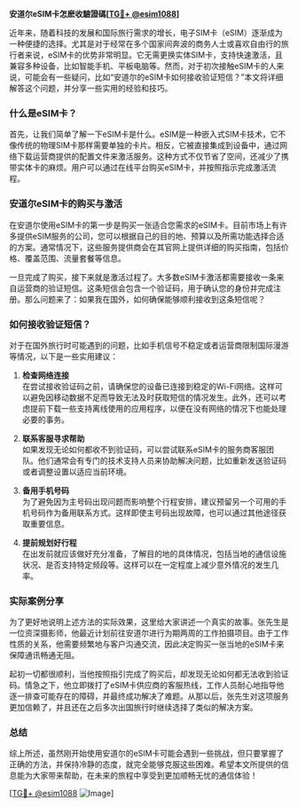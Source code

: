 **安道尔eSIM卡怎麽收驗證碼[[TG💪+ @esim1088](https://t.me/s/esim1088)]**

近年来，随着科技的发展和国际旅行需求的增长，电子SIM卡（eSIM）逐渐成为一种便捷的选择。尤其是对于经常在多个国家间奔波的商务人士或喜欢自由行的旅行者来说，eSIM卡的优势非常明显。它无需更换实体SIM卡，支持快速激活，且兼容多种设备，比如智能手机、平板电脑等。然而，对于初次接触eSIM卡的人来说，可能会有一些疑问，比如“安道尔的eSIM卡如何接收验证短信？”本文将详细解答这个问题，并分享一些实用的经验和技巧。

### 什么是eSIM卡？

首先，让我们简单了解一下eSIM卡是什么。eSIM是一种嵌入式SIM卡技术，它不像传统的物理SIM卡那样需要单独的卡片。相反，它被直接集成到设备中，通过网络下载运营商提供的配置文件来激活服务。这种方式不仅节省了空间，还减少了携带实体卡的麻烦。用户可以通过在线平台购买eSIM卡，并按照指示完成激活流程。

### 安道尔eSIM卡的购买与激活

在安道尔使用eSIM卡的第一步是购买一张适合您需求的eSIM卡。目前市场上有许多提供eSIM服务的公司，您可以根据自己的目的地、预算以及所需功能选择合适的方案。通常情况下，这些服务提供商会在其官网上提供详细的购买指南，包括价格、覆盖范围、流量套餐等信息。

一旦完成了购买，接下来就是激活过程了。大多数eSIM卡激活都需要接收一条来自运营商的验证短信。这条短信会包含一个验证码，用于确认您的身份并完成注册。那么问题来了：如果我在国外，如何确保能够顺利接收到这条短信呢？

### 如何接收验证短信？

对于在国外旅行时可能遇到的问题，比如手机信号不稳定或者运营商限制国际漫游等情况，以下是一些实用建议：

1. **检查网络连接**  
   在尝试接收验证码之前，请确保您的设备已连接到稳定的Wi-Fi网络。这样可以避免因移动数据不足而导致无法及时获取短信的情况发生。此外，还可以考虑提前下载一些支持离线使用的应用程序，以便在没有网络的情况下也能处理必要的事务。

2. **联系客服寻求帮助**  
   如果发现无论如何都收不到验证码，可以尝试联系eSIM卡的服务商客服团队。他们通常会有专门的技术支持人员来协助解决问题，比如重新发送验证码或者调整设置以适应当前环境。

3. **备用手机号码**  
   为了避免因为主号码出现问题而影响整个行程安排，建议预留另一个可用的手机号码作为备用联系方式。这样即使主号码出现故障，也可以通过其他途径获取重要信息。

4. **提前规划好行程**  
   在出发前就应该做好充分准备，了解目的地的具体情况，包括当地的通信设施状况、是否支持特定频段等。这样可以在一定程度上减少意外情况的发生几率。

### 实际案例分享

为了更好地说明上述方法的实际效果，这里给大家讲述一个真实的故事。张先生是一位资深摄影师，他最近计划前往安道尔进行为期两周的工作拍摄项目。由于工作性质的关系，他需要频繁地与客户沟通交流，因此决定购买一张当地的eSIM卡来保障通讯畅通无阻。

起初一切都很顺利，当他按照指引完成了购买后，却发现无论如何都无法收到验证码。情急之下，他立即拨打了eSIM卡供应商的客服热线，工作人员耐心地指导他逐一排查可能存在的障碍，并最终成功解决了难题。从那以后，张先生对这项服务更加信赖了，并且还在之后多次出国旅行时继续选择了类似的解决方案。

### 总结

综上所述，虽然刚开始使用安道尔的eSIM卡可能会遇到一些挑战，但只要掌握了正确的方法，并保持冷静的态度，就完全能够克服这些困难。希望本文所提供的信息能为大家带来帮助，在未来的旅程中享受到更加顺畅无忧的通信体验！

[[TG💪+ @esim1088](https://t.me/s/esim1088) ![Image](https://i.postimg.cc/4NQfJmqS/Snipaste-2025-05-13-00-14-12.png)]
